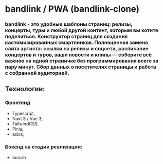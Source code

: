 # bandlink / PWA (bandlink-clone)

### bandlink - это удобные шаблоны страниц: релизы, концерты, туры и любой другой контент, которым вы хотите поделиться. Конструктор страниц для создания кастомизированных смартлинков. Полноценная замена сайта артиста: ссылки на релизы и соцсети, расписание концертов и туров, ваши новости и клипы — соберите всё важное на одной страничке без программирования всего за пару минут. Сбор данных о посетителях страницы и работа с собранной аудиторией.

## Технологии:

### Фронтенд
- Typescript,
- Nuxt 3 / Vue 3,
- TailwindCSS,
- Pinia,
- axios;

### Бэкенд на стадии реализации:
- bun.sh
